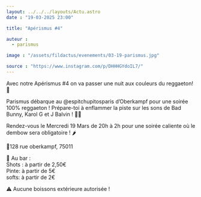 ```yaml
---
layout: ../../../layouts/Actu.astro
date : "19-03-2025 23:00"

title: "Apérismus #4"

auteur :
  - parismus

image : "/assets/fildactus/evenements/03-19-parismus.jpg"

source : "https://www.instagram.com/p/DHHHGYdoIL7/"
---
```


Avec notre Apérismus #4 on va passer une nuit aux couleurs du reggaeton! 🕺

Parismus débarque au @espitchupitosparis d’Oberkampf pour une soirée 100% reggaeton ! Prépare-toi à enflammer la piste sur les sons de Bad Bunny, Karol G et J Balvin ! 💃🕺

Rendez-vous le Mercredi 19 Mars de 20h à 2h pour une soirée caliente où le dembow sera obligatoire ! 🌶️

📍128 rue oberkampf, 75011

🍹 Au bar :  
Shots : à partir de 2,50€  
Pinte: à partir de 5€  
softs: à partir de 2€

⚠️ Aucune boissons extérieure autorisée !